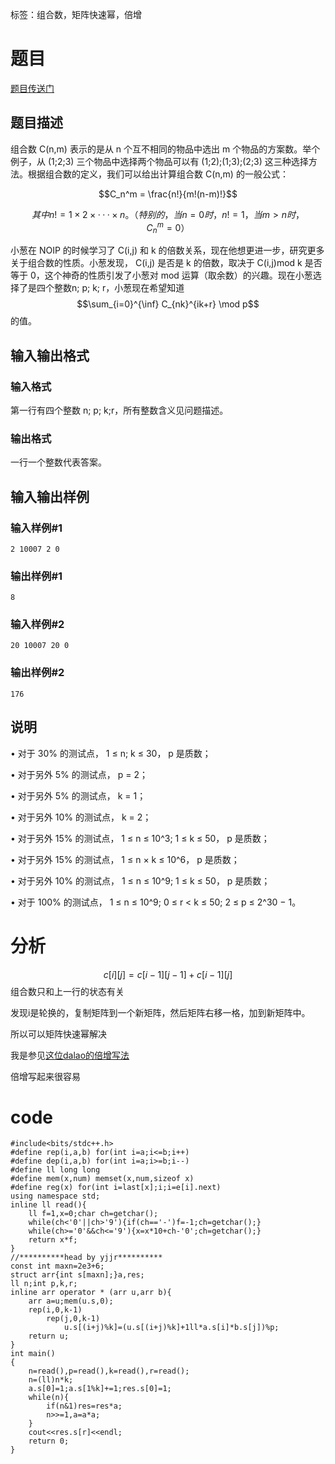 ﻿---
subtitle: "矩阵快速幂优化求组合数"
tags: 
 - 数论-组合数
grammar_cjkRuby: true
catalog: true
layout:  post
header-img: "img/header/P43.jpg"
preview-img: "/img/preview/P43.jpg"
---

标签：组合数，矩阵快速幂，倍增

# 题目

[题目传送门](https://www.luogu.org/problemnew/show/P3746)

## 题目描述

组合数 C(n,m) 表示的是从  n 个互不相同的物品中选出 m 个物品的方案数。举个例子，从 (1;2;3) 三个物品中选择两个物品可以有 (1;2);(1;3);(2;3) 这三种选择方法。根据组合数的定义，我们可以给出计算组合数 C(n,m) 的一般公式：

$$C_n^m = \frac{n!}{m!(n-m)!}$$

$$其中 n! = 1 × 2 × · · · × n。（特别的，当 n = 0 时， n! = 1 ，当 m > n 时， C_n^m =0）$$

小葱在 NOIP 的时候学习了 C(i,j) 和 k 的倍数关系，现在他想更进一步，研究更多关于组合数的性质。小葱发现， C(i,j) 是否是 k 的倍数，取决于 C(i,j)mod k 是否等于 0，这个神奇的性质引发了小葱对 mod 运算（取余数）的兴趣。现在小葱选择了是四个整数n; p; k; r，小葱现在希望知道$$\sum_{i=0}^{\inf} C_{nk}^{ik+r} \mod p$$的值。

## 输入输出格式
### 输入格式

第一行有四个整数 n; p; k;r，所有整数含义见问题描述。

### 输出格式

一行一个整数代表答案。

## 输入输出样例
### 输入样例#1
```
2 10007 2 0
```
### 输出样例#1
```
8
```
### 输入样例#2
```
20 10007 20 0
```
### 输出样例#2
```
176
```
## 说明

• 对于 30% 的测试点， 1 ≤ n; k ≤ 30， p 是质数；

• 对于另外 5% 的测试点， p = 2；

• 对于另外 5% 的测试点， k = 1；

• 对于另外 10% 的测试点， k = 2；

• 对于另外 15% 的测试点， 1 ≤ n ≤ 10^3; 1 ≤ k ≤ 50， p 是质数；

• 对于另外 15% 的测试点， 1 ≤ n × k ≤ 10^6， p 是质数；

• 对于另外 10% 的测试点， 1 ≤ n ≤ 10^9; 1 ≤ k ≤ 50， p 是质数；

• 对于 100% 的测试点， 1 ≤ n ≤ 10^9; 0 ≤ r < k ≤ 50; 2 ≤ p ≤ 2^30 − 1。

# 分析

$$c[i][j]=c[i-1][j-1]+c[i-1][j]$$组合数只和上一行的状态有关

发现i是轮换的，复制矩阵到一个新矩阵，然后矩阵右移一格，加到新矩阵中。

所以可以矩阵快速幂解决

我是参见[这位dalao的倍增写法](http://blog.csdn.net/ripped/article/details/70852341)

倍增写起来很容易

# code
```
#include<bits/stdc++.h>
#define rep(i,a,b) for(int i=a;i<=b;i++)
#define dep(i,a,b) for(int i=a;i>=b;i--)
#define ll long long
#define mem(x,num) memset(x,num,sizeof x)
#define reg(x) for(int i=last[x];i;i=e[i].next)
using namespace std;
inline ll read(){
	ll f=1,x=0;char ch=getchar();
	while(ch<'0'||ch>'9'){if(ch=='-')f=-1;ch=getchar();}
	while(ch>='0'&&ch<='9'){x=x*10+ch-'0';ch=getchar();}
	return x*f;
}
//**********head by yjjr**********
const int maxn=2e3+6;
struct arr{int s[maxn];}a,res;
ll n;int p,k,r;
inline arr operator * (arr u,arr b){
	arr a=u;mem(u.s,0);
	rep(i,0,k-1)
		rep(j,0,k-1)
			u.s[(i+j)%k]=(u.s[(i+j)%k]+1ll*a.s[i]*b.s[j])%p;
	return u;
}
int main()
{
	n=read(),p=read(),k=read(),r=read();
	n=(ll)n*k;
	a.s[0]=1;a.s[1%k]+=1;res.s[0]=1;
	while(n){
		if(n&1)res=res*a;
		n>>=1,a=a*a;
	}
	cout<<res.s[r]<<endl;
	return 0;
}
```
